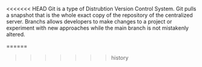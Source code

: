 <<<<<<< HEAD
Git is a type of Distrubtion Version Control System.
Git pulls a snapshot that is the whole exact copy of the repository of the centralized server.
Branchs allows developers to make changes to a project or experiment with new approaches while the main branch is not mistakenly altered.

======
>>>>>>> history
